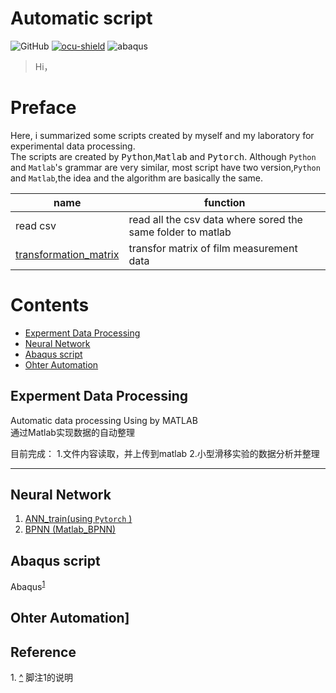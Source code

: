 # Automatic script
![GitHub](https://img.shields.io/github/license/Kaede-cycy/data-prossing?logoColor=green&style=plastic)
[![ocu-shield]][ocu]
![abaqus]

> Hi，

# Preface
 Here, i summarized some scripts created by myself and my laboratory for experimental data processing.    
 The scripts are created by <kbd>Python</kbd>,<kbd>Matlab</kbd> and <kbd>Pytorch</kbd>. Although `Python` and `Matlab`'s grammar are very similar, most script have two version,`Python` and `Matlab`,the idea and the algorithm are basically the same.
 
|name|function|
|---|---|
|read csv|read all the csv data where sored the same folder to matlab|
|[transformation_matrix](/tree/main/Automation/Transformation_matrix)| transfor matrix of film measurement data|

# Contents
* [Experment Data Processing](#Experment-Data-Processing)
* [Neural Network](#Neural-Network)
* [Abaqus script](#Abaqus-script)
* [Ohter Automation](#Ohter-Automation)


## Experment Data Processing

Automatic data processing Using by MATLAB  
通过Matlab实现数据的自动整理


目前完成：
1.文件内容读取，并上传到matlab
2.小型滑移实验的数据分析并整理

---

## Neural Network
1. [ANN_train(using `Pytorch` )](Neural%20Network/ANN_train.py)
2. [BPNN (Matlab_BPNN)](Neural%20Network/BPNN-slip%20coefficient.m)


## Abaqus script

 Abaqus<sup id="a1">[1](#f1)</sup>

 
## Ohter Automation]

## Reference
<span id="f1">1. [^](#a1)</span> 脚注1的说明

[abaqus]:https://img.shields.io/badge/Abaqus-V.2020-blue?logo=Dassault%20Syst%C3%A8mes
[ocu]:http://brdg.civil.eng.osaka-cu.ac.jp/index.html
[ocu-shield]:https://img.shields.io/badge/OCU%20-Bridge%20Eng.%20LAB-blue
[^Abaqus]: Dassult System manual 2020.
